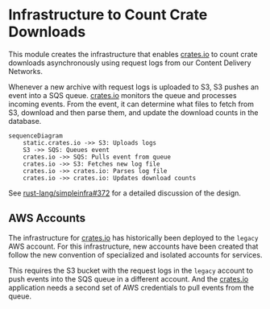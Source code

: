 # Infrastructure to Count Crate Downloads

This module creates the infrastructure that enables [crates.io] to count crate
downloads asynchronously using request logs from our Content Delivery Networks.

Whenever a new archive with request logs is uploaded to S3, S3 pushes an event
into a SQS queue. [crates.io] monitors the queue and processes incoming events.
From the event, it can determine what files to fetch from S3, download and then
parse them, and update the download counts in the database.

```mermaid
sequenceDiagram
	static.crates.io ->> S3: Uploads logs
	S3 ->> SQS: Queues event
	crates.io ->> SQS: Pulls event from queue
	crates.io ->> S3: Fetches new log file
	crates.io ->> crates.io: Parses log file
	crates.io ->> crates.io: Updates download counts
```

See [rust-lang/simpleinfra#372] for a detailed discussion of the design.

## AWS Accounts

The infrastructure for [crates.io] has historically been deployed to the
`legacy` AWS account. For this infrastructure, new accounts have been created
that follow the new convention of specialized and isolated accounts for
services.

This requires the S3 bucket with the request logs in the `legacy` account to
push events into the SQS queue in a different account. And the [crates.io]
application needs a second set of AWS credentials to pull events from the
queue.

[crates.io]: https://crates.io
[rust-lang/simpleinfra#372]: https://github.com/rust-lang/simpleinfra/issues/372
